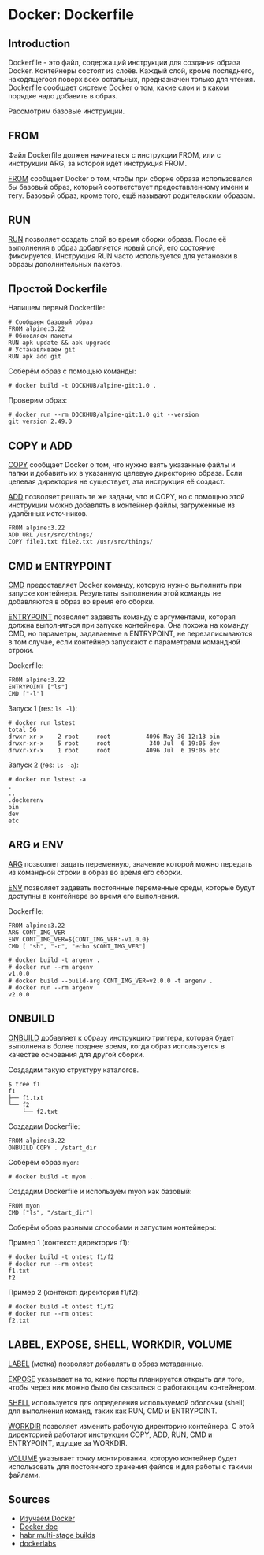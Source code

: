 # Docker: Dockerfile

## Introduction

Dockerfile - это файл, содержащий инструкции для создания образа Docker. Контейнеры состоят из слоёв. Каждый слой, кроме последнего, находящегося поверх всех остальных, предназначен только для чтения. Dockerfile сообщает системе Docker о том, какие слои и в каком порядке надо добавить в образ. 

Рассмотрим базовые инструкции.

## FROM

Файл Dockerfile должен начинаться с инструкции FROM, или с инструкции ARG, за которой идёт инструкция FROM. 

[FROM](https://docs.docker.com/reference/dockerfile/#from) сообщает Docker о том, чтобы при сборке образа использовался бы базовый образ, который соответствует предоставленному имени и тегу. Базовый образ, кроме того, ещё называют родительским образом.

## RUN

[RUN](https://docs.docker.com/reference/dockerfile/#run) позволяет создать слой во время сборки образа. После её выполнения в образ добавляется новый слой, его состояние фиксируется. Инструкция RUN часто используется для установки в образы дополнительных пакетов.

## Простой Dockerfile

Напишем первый Dockerfile:

```
# Сообщаем базовый образ
FROM alpine:3.22
# Обновляем пакеты
RUN apk update && apk upgrade
# Устанавливаем git
RUN apk add git
```

Соберём образ с помощью команды:

`# docker build -t DOCKHUB/alpine-git:1.0 .`

Проверим образ:

```
# docker run --rm DOCKHUB/alpine-git:1.0 git --version
git version 2.49.0
```

## COPY и ADD

[COPY](https://docs.docker.com/reference/dockerfile/#copy) сообщает Docker о том, что нужно взять указанные файлы и папки и добавить их в указанную целевую директорию образа. Если целевая директория не существует, эта инструкция её создаст.

[ADD](https://docs.docker.com/reference/dockerfile/#add) позволяет решать те же задачи, что и COPY, но с помощью этой инструкции можно добавлять в контейнер файлы, загруженные из удалённых источников.

```
FROM alpine:3.22
ADD URL /usr/src/things/
COPY file1.txt file2.txt /usr/src/things/
```

## CMD и ENTRYPOINT

[CMD](https://docs.docker.com/reference/dockerfile/#cmd) предоставляет Docker команду, которую нужно выполнить при запуске контейнера. Результаты выполнения этой команды не добавляются в образ во время его сборки.

[ENTRYPOINT](https://docs.docker.com/reference/dockerfile/#entrypoint) позволяет задавать команду с аргументами, которая должна выполняться при запуске контейнера. Она похожа на команду CMD, но параметры, задаваемые в ENTRYPOINT, не перезаписываются в том случае, если контейнер запускают с параметрами командной строки.

Dockerfile:

```
FROM alpine:3.22
ENTRYPOINT ["ls"]
CMD ["-l"]
```

Запуск 1 (res: `ls -l`):

```
# docker run lstest
total 56
drwxr-xr-x    2 root     root          4096 May 30 12:13 bin
drwxr-xr-x    5 root     root           340 Jul  6 19:05 dev
drwxr-xr-x    1 root     root          4096 Jul  6 19:05 etc
```

Запуск 2 (res: `ls -a`):

```
# docker run lstest -a
.
..
.dockerenv
bin
dev
etc
```

## ARG и ENV

[ARG](https://docs.docker.com/reference/dockerfile/#arg) позволяет задать переменную, значение которой можно передать из командной строки в образ во время его сборки. 


[ENV](https://docs.docker.com/reference/dockerfile/#env) позволяет задавать постоянные переменные среды, которые будут доступны в контейнере во время его выполнения.

Dockerfile:

```
FROM alpine:3.22
ARG CONT_IMG_VER
ENV CONT_IMG_VER=${CONT_IMG_VER:-v1.0.0}
CMD [ "sh", "-c", "echo $CONT_IMG_VER"]
```

```
# docker build -t argenv .
# docker run --rm argenv
v1.0.0
# docker build --build-arg CONT_IMG_VER=v2.0.0 -t argenv .
# docker run --rm argenv
v2.0.0
```

## ONBUILD

[ONBUILD](https://docs.docker.com/reference/dockerfile/#onbuild) добавляет к образу инструкцию триггера, которая будет выполнена в более позднее время, когда образ используется в качестве основания для другой сборки.

Создадим такую структуру каталогов.

```
$ tree f1
f1
├── f1.txt
└── f2
    └── f2.txt
```

Создадим Dockerfile: 

```
FROM alpine:3.22
ONBUILD COPY . /start_dir
```

Соберём образ `myon`:

`# docker build -t myon .`

Создадим Dockerfile и используем myon как базовый:

```
FROM myon
CMD ["ls", "/start_dir"]
```

Соберём образ разными способами и запустим контейнеры:

Пример 1 (контекст: директория f1):

```
# docker build -t ontest f1/f2
# docker run --rm ontest
f1.txt
f2
```

Пример 2 (контекст: директория f1/f2):

```
# docker build -t ontest f1/f2
# docker run --rm ontest
f2.txt
```

## LABEL, EXPOSE, SHELL, WORKDIR, VOLUME

[LABEL](https://docs.docker.com/engine/reference/builder/#label) (метка) позволяет добавлять в образ метаданные. 

[EXPOSE](https://docs.docker.com/reference/dockerfile/#expose) указывает на то, какие порты планируется открыть для того, чтобы через них можно было бы связаться с работающим контейнером.

[SHELL](https://docs.docker.com/reference/dockerfile/#shell) используется для определения используемой оболочки (shell) для выполнения команд, таких как RUN, CMD и ENTRYPOINT.

[WORKDIR](https://docs.docker.com/reference/dockerfile/#workdir) позволяет изменить рабочую директорию контейнера. С этой директорией работают инструкции COPY, ADD, RUN, CMD и ENTRYPOINT, идущие за WORKDIR.

[VOLUME](https://docs.docker.com/reference/dockerfile/#volume) указывает точку монтирования, которую контейнер будет использовать для постоянного хранения файлов и для работы с такими файлами.

## Sources

- [Изучаем Docker](https://habr.com/ru/companies/ruvds/articles/439980/)
- [Docker doc](https://docs.docker.com/reference/dockerfile/)
- [habr multi-stage builds](https://habr.com/ru/articles/349802/)
- [dockerlabs](https://github.com/collabnix/dockerlabs)